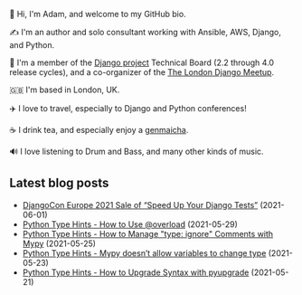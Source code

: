 <p>
  👋 Hi, I'm Adam, and welcome to my GitHub bio.
</p>
<p>
  ✍️ I'm an author and solo consultant working with Ansible, AWS, Django, and Python.
</p>
<p>
  🦄 I'm a member of the <a href="https://www.djangoproject.com/foundation/teams/">Django project</a> Technical Board (2.2 through 4.0 release cycles),
  and a co-organizer of the <a href="https://www.djangolondon.com/">The London Django Meetup</a>.
</p>
<p>
  🇬🇧 I'm based in London, UK.
</p>
<p>
  ✈️ I love to travel, especially to Django and Python conferences!
</p>
<p>
  ☕️ I drink tea, and especially enjoy a <a href="https://en.wikipedia.org/wiki/Genmaicha">genmaicha</a>.
</p>
<p>
  🔊 I love listening to Drum and Bass, and many other kinds of music.
</p>

## Latest blog posts

* [DjangoCon Europe 2021 Sale of “Speed Up Your Django Tests”](https://adamj.eu/tech/2021/06/01/djangocon-europe-2021-sale-of-speed-up-your-django-tests/) (2021-06-01)
* [Python Type Hints - How to Use @overload](https://adamj.eu/tech/2021/05/29/python-type-hints-how-to-use-overload/) (2021-05-29)
* [Python Type Hints - How to Manage "type: ignore" Comments with Mypy](https://adamj.eu/tech/2021/05/25/python-type-hints-specific-type-ignore/) (2021-05-25)
* [Python Type Hints - Mypy doesn’t allow variables to change type](https://adamj.eu/tech/2021/05/23/python-type-hints-mypy-doesnt-allow-variables-to-change-type/) (2021-05-23)
* [Python Type Hints - How to Upgrade Syntax with pyupgrade](https://adamj.eu/tech/2021/05/21/python-type-hints-how-to-upgrade-syntax-with-pyupgrade/) (2021-05-21)